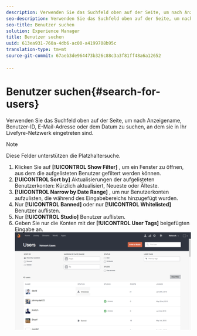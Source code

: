 ```yaml
---
description: Verwenden Sie das Suchfeld oben auf der Seite, um nach Anzeigename, Benutzer-ID, E-Mail-Adresse oder dem Datum zu suchen, an dem sie in Ihr Livefyre-Netzwerk eingetreten sind.
seo-description: Verwenden Sie das Suchfeld oben auf der Seite, um nach Anzeigename, Benutzer-ID, E-Mail-Adresse oder dem Datum zu suchen, an dem sie in Ihr Livefyre-Netzwerk eingetreten sind.
seo-title: Benutzer suchen
solution: Experience Manager
title: Benutzer suchen
uuid: 613ea931-760a-4db6-ac00-a4199708b95c
translation-type: tm+mt
source-git-commit: 67aeb3de964473b326c88c3a3f81ff48a6a12652

---
```



# Benutzer suchen{#search-for-users}

Verwenden Sie das Suchfeld oben auf der Seite, um nach Anzeigename, Benutzer-ID, E-Mail-Adresse oder dem Datum zu suchen, an dem sie in Ihr Livefyre-Netzwerk eingetreten sind.

>[!NOTE]
>
>Diese Felder unterstützen die Platzhaltersuche.

1. Klicken Sie auf **[!UICONTROL Show Filter]** , um ein Fenster zu öffnen, aus dem die aufgelisteten Benutzer gefiltert werden können.
1. **[!UICONTROL Sort by]** Aktualisierungen der aufgelisteten Benutzerkonten: Kürzlich aktualisiert, Neueste oder Älteste.
1. **[!UICONTROL Narrow by Date Range]** , um nur Benutzerkonten aufzulisten, die während des Eingabebereichs hinzugefügt wurden.
1. Nur **[!UICONTROL Banned]** oder nur **[!UICONTROL Whitelisted]** Benutzer auflisten.
1. Nur **[!UICONTROL Studio]** Benutzer auflisten.
1. Geben Sie nur die Konten mit der **[!UICONTROL User Tags]** beigefügten Eingabe an. ![](assets/UsersFilter-1024x568.png)

